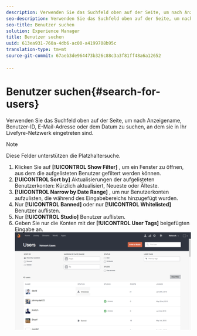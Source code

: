 ```yaml
---
description: Verwenden Sie das Suchfeld oben auf der Seite, um nach Anzeigename, Benutzer-ID, E-Mail-Adresse oder dem Datum zu suchen, an dem sie in Ihr Livefyre-Netzwerk eingetreten sind.
seo-description: Verwenden Sie das Suchfeld oben auf der Seite, um nach Anzeigename, Benutzer-ID, E-Mail-Adresse oder dem Datum zu suchen, an dem sie in Ihr Livefyre-Netzwerk eingetreten sind.
seo-title: Benutzer suchen
solution: Experience Manager
title: Benutzer suchen
uuid: 613ea931-760a-4db6-ac00-a4199708b95c
translation-type: tm+mt
source-git-commit: 67aeb3de964473b326c88c3a3f81ff48a6a12652

---
```



# Benutzer suchen{#search-for-users}

Verwenden Sie das Suchfeld oben auf der Seite, um nach Anzeigename, Benutzer-ID, E-Mail-Adresse oder dem Datum zu suchen, an dem sie in Ihr Livefyre-Netzwerk eingetreten sind.

>[!NOTE]
>
>Diese Felder unterstützen die Platzhaltersuche.

1. Klicken Sie auf **[!UICONTROL Show Filter]** , um ein Fenster zu öffnen, aus dem die aufgelisteten Benutzer gefiltert werden können.
1. **[!UICONTROL Sort by]** Aktualisierungen der aufgelisteten Benutzerkonten: Kürzlich aktualisiert, Neueste oder Älteste.
1. **[!UICONTROL Narrow by Date Range]** , um nur Benutzerkonten aufzulisten, die während des Eingabebereichs hinzugefügt wurden.
1. Nur **[!UICONTROL Banned]** oder nur **[!UICONTROL Whitelisted]** Benutzer auflisten.
1. Nur **[!UICONTROL Studio]** Benutzer auflisten.
1. Geben Sie nur die Konten mit der **[!UICONTROL User Tags]** beigefügten Eingabe an. ![](assets/UsersFilter-1024x568.png)

